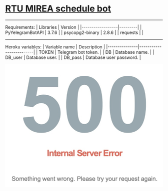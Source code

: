 # [RTU MIREA schedule bot](https://t.me/schedule_memrea_bot)
***
Requirements:
| Libraries        | Version |
|------------------|---------|
| PyYelegramBotAPI | 3.7.6   |
| psycopg2-binary  | 2.8.6   |
| requests         |         |

***
Heroku variables:
| Variable name | Description             |
|---------------|-------------------------|
| TOKEN         | Telegram bot token.     |
| DB            | Database name.          |
| DB_user       | Database user.          |
| DB_pass       | Database user password. |

![](images/500.jpg)
